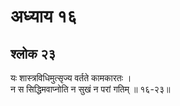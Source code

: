 # अध्याय १६

## श्लोक २३

यः शास्त्रविधिमुत्सृज्य वर्तते कामकारतः ।<br>न स सिद्धिमवाप्नोति न सुखं न परां गतिम् ॥ १६-२३॥<br><br>

